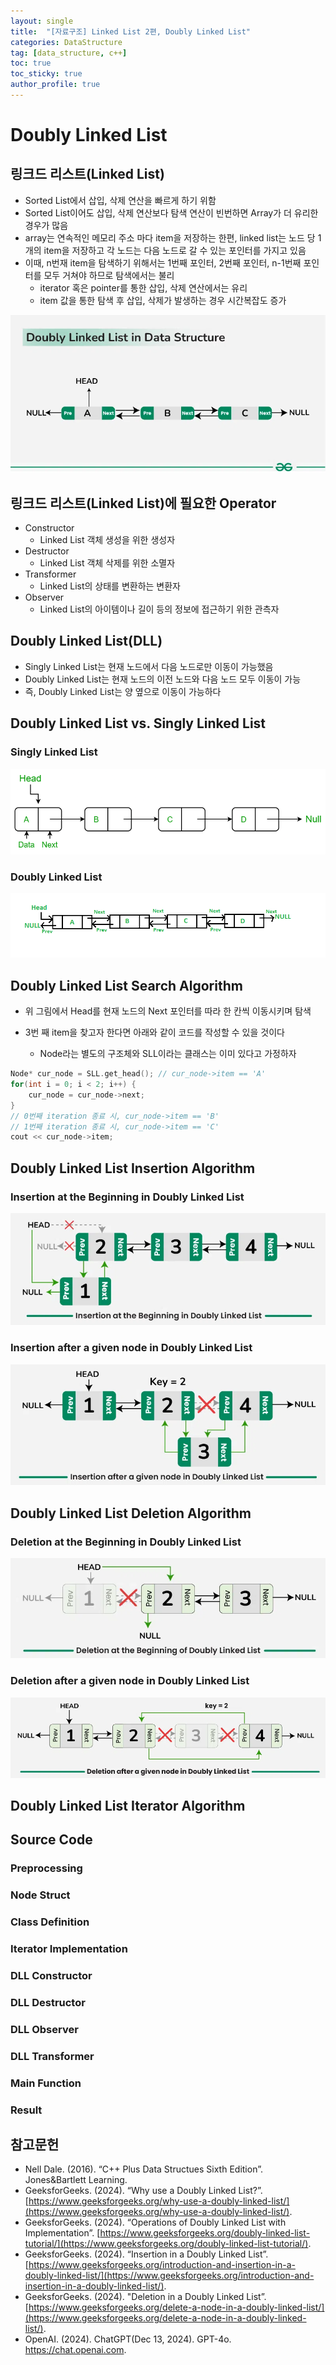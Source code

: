 ```yaml
---
layout: single
title:  "[자료구조] Linked List 2편, Doubly Linked List"
categories: DataStructure
tag: [data_structure, c++]
toc: true
toc_sticky: true
author_profile: true
---
```


# Doubly Linked List

## 링크드 리스트(Linked List)
- Sorted List에서 삽입, 삭제 연산을 빠르게 하기 위함
- Sorted List이어도 삽입, 삭제 연산보다 탐색 연산이 빈번하면 Array가 더 유리한 경우가 많음
- array는 연속적인 메모리 주소 마다 item을 저장하는 한편, linked list는 노드 당 1개의 item을 저장하고 각 노드는 다음 노드로 갈 수 있는 포인터를 가지고 있음
- 이때, n번재 item을 탐색하기 위해서는 1번째 포인터, 2번째 포인터, n-1번째 포인터를 모두 거쳐야 하므로 탐색에서는 불리
    - iterator 혹은 pointer를 통한 삽입, 삭제 연산에서는 유리
    - item 값을 통한 탐색 후 삽입, 삭제가 발생하는 경우 시간복잡도 증가

<p align="center">
  <img src="/images/2024-12-23-LinkedList2/DLL1.webp">
</p>

## 링크드 리스트(Linked List)에 필요한 Operator
- Constructor
    - Linked List 객체 생성을 위한 생성자
- Destructor
    - Linked List 객체 삭제를 위한 소멸자
- Transformer
    - Linked List의 상태를 변환하는 변환자
- Observer
    - Linked List의 아이템이나 길이 등의 정보에 접근하기 위한 관측자

## Doubly Linked List(DLL)
- Singly Linked List는 현재 노드에서 다음 노드로만 이동이 가능했음
- Doubly Linked List는 현재 노드의 이전 노드와 다음 노드 모두 이동이 가능
- 즉, Doubly Linked List는 양 옆으로 이동이 가능하다

## Doubly Linked List vs. Singly Linked List
### Singly Linked List

<p align="center">
  <img src="/images/2024-12-23-LinkedList2/SLL.png">
</p>

### Doubly Linked List

<p align="center">
  <img src="/images/2024-12-23-LinkedList2/DLL2.png">
</p>

## Doubly Linked List Search Algorithm
- 위 그림에서 Head를 현재 노드의 Next 포인터를 따라 한 칸씩 이동시키며 탐색

- 3번 째 item을 찾고자 한다면 아래와 같이 코드를 작성할 수 있을 것이다
    - Node라는 별도의 구조체와 SLL이라는 클래스는 이미 있다고 가정하자

```cpp
Node* cur_node = SLL.get_head(); // cur_node->item == 'A'
for(int i = 0; i < 2; i++) {
    cur_node = cur_node->next;
}
// 0번째 iteration 종료 시, cur_node->item == 'B'
// 1번째 iteration 종료 시, cur_node->item == 'C'
cout << cur_node->item;
```

## Doubly Linked List Insertion Algorithm
### Insertion at the Beginning in Doubly Linked List

<p align="center">
  <img src="/images/2024-12-23-LinkedList2/DLL_Insertion_1.webp">
</p>

### Insertion after a given node in Doubly Linked List

<p align="center">
  <img src="/images/2024-12-23-LinkedList2/DLL_Insertion_2.webp">
</p>

## Doubly Linked List Deletion Algorithm
### Deletion at the Beginning in Doubly Linked List

<p align="center">
  <img src="/images/2024-12-23-LinkedList2/DLL_Deletion_1.webp">
</p>

### Deletion after a given node in Doubly Linked List

<p align="center">
  <img src="/images/2024-12-23-LinkedList2/DLL_Deletion_2.webp">
</p>

## Doubly Linked List Iterator Algorithm

## Source Code
### Preprocessing
### Node Struct
### Class Definition
### Iterator Implementation
### DLL Constructor
### DLL Destructor
### DLL Observer
### DLL Transformer
### Main Function
### Result

## 참고문헌
- Nell Dale. (2016). “C++ Plus Data Structues Sixth Edition”. Jones&Bartlett Learning.
- GeeksforGeeks. (2024). “Why use a Doubly Linked List?”. [https://www.geeksforgeeks.org/why-use-a-doubly-linked-list/](https://www.geeksforgeeks.org/why-use-a-doubly-linked-list/).
- GeeksforGeeks. (2024). “Operations of Doubly Linked List with Implementation”. [https://www.geeksforgeeks.org/doubly-linked-list-tutorial/](https://www.geeksforgeeks.org/doubly-linked-list-tutorial/).
- GeeksforGeeks. (2024). “Insertion in a Doubly Linked List”. [https://www.geeksforgeeks.org/introduction-and-insertion-in-a-doubly-linked-list/](https://www.geeksforgeeks.org/introduction-and-insertion-in-a-doubly-linked-list/).
- GeeksforGeeks. (2024). "Deletion in a Doubly Linked List”. [https://www.geeksforgeeks.org/delete-a-node-in-a-doubly-linked-list/](https://www.geeksforgeeks.org/delete-a-node-in-a-doubly-linked-list/).
- OpenAI. (2024). ChatGPT(Dec 13, 2024). GPT-4o. https://chat.openai.com.